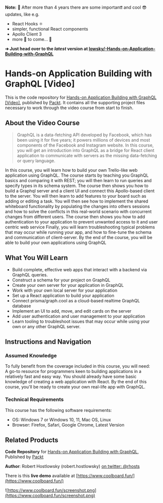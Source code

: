 **Note:** 📣 After more than 4 years there are some important❗️ and cool 😎 updates, like e.g. 
* React Hooks ⚛️
* simpler, functional React components
* Apollo Client 3
* more 🎁 to come... 🚀

**➔ Just head over to the *latest* version at [lowsky/-Hands-on-Application-Building-with-GraphQL](https://github.com/lowsky/-Hands-on-Application-Building-with-GraphQL)**

# Hands-on Application Building with GraphQL [Video]
This is the code repository for [Hands-on Application Building with GraphQL [Video]](https://www.packtpub.com/product/hands-on-application-building-with-graphql-video/9781788991865?utm_source=github&utm_medium=repository&utm_campaign=9781788991865), published by [Packt](https://www.packtpub.com/?utm_source=github). It contains all the supporting project files necessary to work through the video course from start to finish.

## About the Video Course
> GraphQL is a data-fetching API developed by Facebook, which has been using it for five years; it powers millions of devices and most components of the Facebook and Instagram website. In this course, you will get an introduction into GraphQL as a bridge for React client application to communicate with servers as the missing data-fetching or query language.
  
In this course, you will learn how to build your own Trello-like web application using GraphQL. The course starts by teaching you GraphQL basics and comparing it with REST; 
you will then learn to run queries and specify types in its schema system. The course then shows you how to build a Graphql server and a client UI and connect this Apollo-based client to the server. 
You will then learn to add features to your board such as adding or editing a task. You will then see how to implement the shared whiteboard functionality by populating the changes into others sessions and how to solve the conflicts in this real-world scenario with concurrent changes from different users.
The course then shows you how to add authentication to your application to prevent unwanted access to it and user centric web service
Finally, you will learn troubleshooting typical problems that may occur while running your app, and how to fine-tune the schema and communication of client-server. By the end of the course, you will be able to build your own applications using GraphQL

<H2>What You Will Learn</H2>
<DIV class=book-info-will-learn-text>
<UL>
<LI>Build complete, effective web apps that interact with a backend via GraphQL queries. 
<LI>Construct a schema for your project on GraphQL 
<LI>Create your own server for your application in GraphQL
<LI>Work with your own local server for your application 
<LI>Set up a React application to build your application 
<LI>Connect prisma/graph.cool as a cloud-based realtime GraphQL database 
<LI>Implement an UI to add, move, and edit cards on the server 
<LI>Add user authentication and user management to your application 
<LI>Learn tooling to troubleshoot issues that may occur while using your own or any other GraphQL server. </LI></UL></DIV>

## Instructions and Navigation
### Assumed Knowledge
To fully benefit from the coverage included in this course, you will need:<br/>
A go-to resource for programmers keen to building applications in a relatively fast and easy way. You should already have some basic knowledge of creating a web application with React. By the end of this course, you'll be ready to create your own real-life app with GraphQL.
### Technical Requirements
This course has the following software requirements:<br/>
<UL>
<LI>OS: Windows 7 or Windows 10, 11, Mac OS, Linux
<LI>Browser: Firefox, Safari, Google Chrome, Latest Version</LI></UL>

## Related Products

**Code Repository** for 
[Hands-on Application Building with GraphQL](https://www.packtpub.com/product/hands-on-application-building-with-graphql-video/9781788991865), Published by [Packt](https://www.packtpub.com/)

**Author**: Robert Hostlowsky (robert.hostlowsky) [on twitter: @rhosts](https://www.twitter.com/rhosts) 

There is this **live demo** available at [https://www.coolboard.fun/](https://www.coolboard.fun/)

![https://www.coolboard.fun/screenshot.png](https://www.coolboard.fun/screenshot.png)
